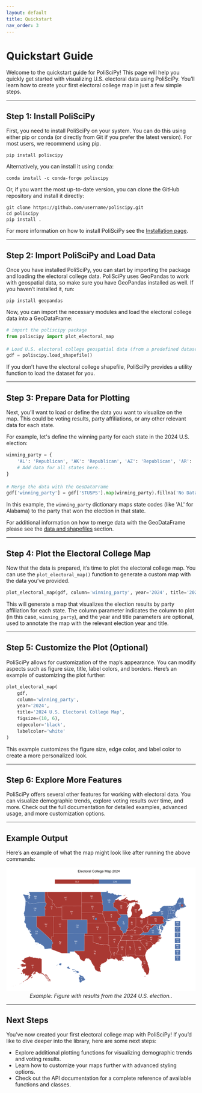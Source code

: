 ```yaml
---
layout: default
title: Quickstart
nav_order: 3
---
```


# Quickstart Guide

Welcome to the quickstart guide for PoliSciPy! This page will help you quickly get started with visualizing U.S. electoral data using PoliSciPy. You’ll learn how to create your first electoral college map in just a few simple steps.

---

## Step 1: Install PoliSciPy

First, you need to install PoliSciPy on your system. You can do this using either pip or conda (or directly from Git if you prefer the latest version). For most users, we recommend using pip.

```
pip install poliscipy
```
Alternatively, you can install it using conda:
```
conda install -c conda-forge poliscipy
```
Or, if you want the most up-to-date version, you can clone the GitHub repository and install it directly:
```
git clone https://github.com/username/poliscipy.git
cd poliscipy
pip install .
```

For more information on how to install PoliSciPy see the [Installation page](https://eolesinski.github.io/poliscipy/installation.html).

---

## Step 2: Import PoliSciPy and Load Data

Once you have installed PoliSciPy, you can start by importing the package and loading the electoral college data. PoliSciPy uses GeoPandas to work with geospatial data, so make sure you have GeoPandas installed as well. If you haven’t installed it, run:

```
pip install geopandas
```

Now, you can import the necessary modules and load the electoral college data into a GeoDataFrame:
```python
# import the poliscipy package
from poliscipy import plot_electoral_map

# Load U.S. electoral college geospatial data (from a predefined dataset or a file)
gdf = poliscipy.load_shapefile()
```

If you don’t have the electoral college shapefile, PoliSciPy provides a utility function to load the dataset for you.

---

## Step 3: Prepare Data for Plotting

Next, you’ll want to load or define the data you want to visualize on the map. This could be voting results, party affiliations, or any other relevant data for each state.

For example, let's define the winning party for each state in the 2024 U.S. election:

```python
winning_party = {
    'AL': 'Republican', 'AK': 'Republican', 'AZ': 'Republican', 'AR': 'Republican',
    # Add data for all states here...
}

# Merge the data with the GeoDataFrame
gdf['winning_party'] = gdf['STUSPS'].map(winning_party).fillna('No Data')
```

In this example, the `winning_party` dictionary maps state codes (like 'AL' for Alabama) to the party that won the election in that state.

For additional information on how to merge data with the GeoDataFrame please see the [data and shapefiles](https://eolesinski.github.io/poliscipy/data-and-shapefiles.html) section.

---

## Step 4: Plot the Electoral College Map

Now that the data is prepared, it’s time to plot the electoral college map. You can use the `plot_electoral_map()` function to generate a custom map with the data you’ve provided.

```python
plot_electoral_map(gdf, column='winning_party', year='2024', title='2024 U.S. Electoral College Map')
```

This will generate a map that visualizes the election results by party affiliation for each state. The column parameter indicates the column to plot (in this case, `winning_party`), and the year and title parameters are optional, used to annotate the map with the relevant election year and title.

---

## Step 5: Customize the Plot (Optional)

PoliSciPy allows for customization of the map’s appearance. You can modify aspects such as figure size, title, label colors, and borders. Here’s an example of customizing the plot further:

```python
plot_electoral_map(
    gdf,
    column='winning_party',
    year='2024',
    title='2024 U.S. Electoral College Map',
    figsize=(10, 6),
    edgecolor='black',
    labelcolor='white'
)
```

This example customizes the figure size, edge color, and label color to create a more personalized look.

---

## Step 6: Explore More Features

PoliSciPy offers several other features for working with electoral data. You can visualize demographic trends, explore voting results over time, and more. Check out the full documentation for detailed examples, advanced usage, and more customization options.

---

## Example Output

Here’s an example of what the map might look like after running the above commands:

<div align="center">
    <img src="assets/election_2024.png" alt="Electoral College Map" width="974">
    <div style="text-align: center;"><em>Example: Figure with results from the 2024 U.S. election..</em></div>
</div>

---

## Next Steps

You’ve now created your first electoral college map with PoliSciPy! If you’d like to dive deeper into the library, here are some next steps:

- Explore additional plotting functions for visualizing demographic trends and voting results.
- Learn how to customize your maps further with advanced styling options.
- Check out the API documentation for a complete reference of available functions and classes.

